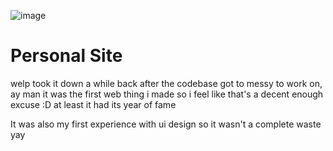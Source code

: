 ![image](https://user-images.githubusercontent.com/65512990/132252880-8c6e8b17-214d-40be-b8d3-6d6477c2ff4d.png)

# Personal Site
welp took it down a while back after the codebase got to messy to work on, ay man it was the first web thing i made so i feel like that's a decent enough excuse :D
at least it had its year of fame

It was also my first experience with ui design so it wasn't a complete waste yay

